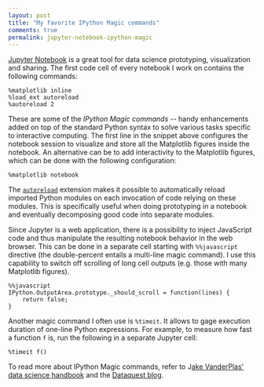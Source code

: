 ```yaml
---
layout: post
title: "My favorite IPython Magic commands"
comments: true
permalink: jupyter-notebook-ipython-magic
---
```


[Jupyter Notebook](http://jupyter.org/) is a great tool for data science prototyping, visualization and sharing. The first code cell of every notebook I work on contains the following commands:  

```
%matplotlib inline
%load_ext autoreload
%autoreload 2
```

These are some of the *IPython Magic commands* -- handy enhancements added on top of the standard Python syntax to solve various tasks specific to interactive computing. The first line in the snippet above configures the notebook session to visualize and store all the Matplotlib figures inside the notebook. An alternative can be to add interactivity to the Matplotlib figures, which can be done with the following configuration:

```
%matplotlib notebook
```

The [`autoreload`](https://ipython.readthedocs.io/en/stable/config/extensions/autoreload.html) extension makes it possible to automatically reload imported Python modules on each invocation of code relying on these modules. This is specifically useful when doing prototyping in a notebook and eventually decomposing good code into separate modules.

Since Jupyter is a web application, there is a possibility to inject JavaScript code and thus manipulate the resulting notebook behavior in the web browser. This can be done in a separate cell starting with `%%javascript` directive (the double-percent entails a multi-line magic command). I use this capability to switch off scrolling of long cell outputs (e.g. those with many Matplotlib figures).

```
%%javascript
IPython.OutputArea.prototype._should_scroll = function(lines) {
    return false;
}
```

Another magic command I often use is `%timeit`. It allows to gage execution duration of one-line Python expressions. For example, to measure how fast a function `f` is, run the following in a separate Jupyter cell:

```
%timeit f()
```

To read more about IPython Magic commands, refer to J[ake VanderPlas' data science handbook](https://jakevdp.github.io/PythonDataScienceHandbook/01.03-magic-commands.html) and the [Dataquest blog](https://www.dataquest.io/blog/jupyter-notebook-tips-tricks-shortcuts/).  
